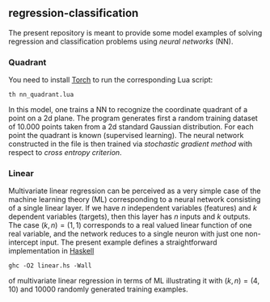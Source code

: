 ## regression-classification

The present repository is meant to provide some model examples of solving regression and classification problems using *neural networks* (NN).

### Quadrant

You need to install [Torch](http://torch.ch/)
to run the corresponding Lua script:

```
th nn_quadrant.lua
```

In this model, one trains a NN to recognize the coordinate quadrant of a point on a 2d plane.
The program generates first a random training dataset of 10.000 points taken from a 2d standard Gaussian distribution.
For each point the quadrant is known (supervised learning). 
The neural network constructed in the file is then trained via *stochastic gradient method* with respect to *cross entropy criterion*.

### Linear

Multivariate linear regression can be perceived as a very simple case of the machine learning theory (ML) corresponding to a neural network consisting of a 
single linear layer. If we have $n$ independent variables (features) and $k$ dependent variables (targets), then this layer has $n$ inputs and $k$ outputs. The 
case $(k, n) = (1, 1)$ corresponds to a real valued linear function of one real variable, and the network reduces to a single neuron with just one non-intercept 
input. The present example defines a straightforward implementation in [Haskell](https://www.haskell.org/platform/) 

```
ghc -O2 linear.hs -Wall
```

of multivariate linear regression in terms of ML illustrating it with $(k, n) = (4, 10)$ and 10000 randomly generated training examples.
